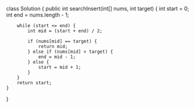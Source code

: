 class Solution {
    public int searchInsert(int[] nums, int target) {
        int start = 0;
        int end = nums.length - 1;
       
        while (start <= end) {
            int mid = (start + end) / 2;
            
            if (nums[mid] == target) {
                return mid;
            } else if (nums[mid] > target) {
                end = mid - 1;
            } else {
                start = mid + 1;
            }
        }
        return start;
    }
}
